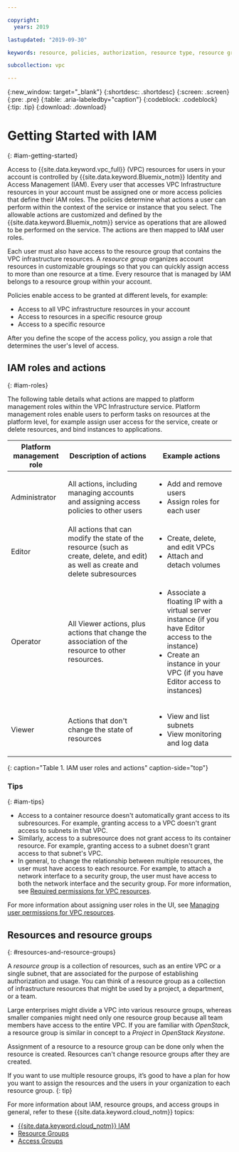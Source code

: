 ```yaml
---

copyright:
  years: 2019

lastupdated: "2019-09-30"

keywords: resource, policies, authorization, resource type, resource groups, roles, load balancer, VPN, operator, editor, viewer, admin

subcollection: vpc

---
```


{:new_window: target="_blank"}
{:shortdesc: .shortdesc}
{:screen: .screen}
{:pre: .pre}
{:table: .aria-labeledby="caption"}
{:codeblock: .codeblock}
{:tip: .tip}
{:download: .download}


# Getting Started with IAM 
{: #iam-getting-started}

Access to {{site.data.keyword.vpc_full}} (VPC) resources for users in your account is controlled by {{site.data.keyword.Bluemix_notm}} Identity and Access Management (IAM). Every user that accesses VPC Infrastructure resources in your account must be assigned one or more access policies that define their IAM roles. The policies determine what actions a user can perform within the context of the service or instance that you select. The allowable actions are customized and defined by the {{site.data.keyword.Bluemix_notm}} service as operations that are allowed to be performed on the service. The actions are then mapped to IAM user roles.

Each user must also have access to the resource group that contains the VPC infrastructure resources. A _resource group_ organizes account resources in customizable groupings so that you can quickly assign access to more than one resource at a time. Every resource that is managed by IAM belongs to a resource group within your account.

Policies enable access to be granted at different levels, for example:

* Access to all VPC infrastructure resources in your account
* Access to resources in a specific resource group
* Access to a specific resource

After you define the scope of the access policy, you
assign a role that determines the user's level of access.

## IAM roles and actions
{: #iam-roles}

The following table details what actions are mapped to platform management roles within the VPC Infrastructure service. Platform management roles enable users to perform tasks on resources at the platform level, for example assign user access for the service, create or delete resources, and bind instances to applications.

| Platform management role | Description of actions | Example actions                                                 |
|--------------------------|------------------------|-----------------------------------------------------------------|
| Administrator            | All actions, including managing accounts and assigning access policies to other users            |<ul><li>Add and remove users</li><li>Assign roles for each user</li></ul>  |
| Editor                   | All actions that can modify the state of the resource (such as create, delete, and edit) as well as create and delete subresources  |<ul><li>Create, delete, and edit VPCs</li><li>Attach and detach volumes</li></ul>                    |
| Operator                 | All Viewer actions, plus actions that change the association of the resource to other resources.| <ul><li>Associate a floating IP with a virtual server instance (if you have Editor access to the instance)</li><li>Create an instance in your VPC (if you have Editor access to instances)</li></ul> |
| Viewer                   | Actions that don't change the state of resources            | <ul><li>View and list subnets</li><li>View monitoring and log data</li></ul>                     |
{: caption="Table 1. IAM user roles and actions" caption-side="top"}

### Tips
{: #iam-tips}

- Access to a container resource doesn't automatically grant access to its subresources. For example, granting access to a VPC doesn't grant access to subnets in that VPC.
- Similarly, access to a subresource does not grant access to its container resource. For example, granting access to a subnet doesn't grant access to that subnet's VPC.
- In general, to change the relationship between multiple resources, the user must have access to each resource. For example, to attach a network interface to a security group, the user must have access to both the network interface and the security group. For more information, see [Required permissions for VPC resources](/docs/vpc?topic=vpc-resource-authorizations-required-for-api-and-cli-calls).

For more information about assigning user roles in the UI, see [Managing user permissions for VPC resources](/docs/vpc?topic=vpc-managing-user-permissions-for-vpc-resources).
 
## Resources and resource groups
{: #resources-and-resource-groups}

A _resource group_ is a collection of resources, such as an entire VPC or a single subnet, that are associated for the purpose of establishing authorization and usage. You can think of a resource group as a collection of infrastructure resources that might be used by a project, a department, or a team.

Large enterprises might divide a VPC into various resource groups, whereas smaller companies might need only one resource group because all team members have access to the entire VPC. If you are familiar with _OpenStack_, a resource group is similar in concept to a _Project_ in _OpenStack Keystone_.

Assignment of a resource to a resource group can be done only when the resource is created. Resources can't change resource groups after they are created. 

If you want to use multiple resource groups, it’s good to have a plan for how you want to assign the resources and the users in your organization to each resource group.
{: tip}

For more information about IAM, resource groups, and access groups in general, refer to these {{site.data.keyword.cloud_notm}} topics:

* [{{site.data.keyword.cloud_notm}} IAM](/docs/iam?topic=iam-getstarted)
* [Resource Groups](/docs/overview?topic=overview-whatis-rgs)
* [Access Groups](/docs/overview?topic=overview-cloudaccess)